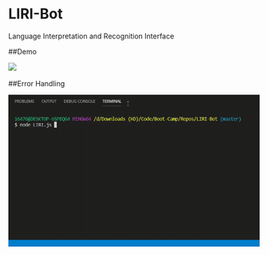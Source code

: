 # LIRI-Bot
Language Interpretation and Recognition Interface

##Demo

<img src="./demo.gif">


##Error Handling

<img src="./error handling2.gif">